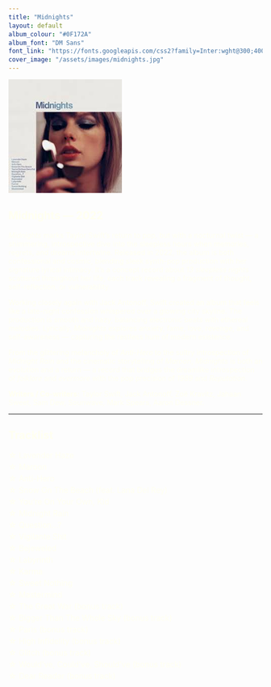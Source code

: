 ```yaml
---
title: "Midnights"
layout: default
album_colour: "#0F172A"
album_font: "DM Sans"
font_link: "https://fonts.googleapis.com/css2?family=Inter:wght@300;400;600&display=swap"
cover_image: "/assets/images/midnights.jpg"
---
```

<style>
ul {
  list-style-type: none;
  padding-left: 0;
  margin-left: 0;
}

ul li {
  margin: 4px 0;
  font-size: 1.1em;
  text-indent: -1em;
  padding-left: 1em;
}
<style>
body {
  color: #FFFFF0;
}
h1, h2, h3, h4, h5, h6, p, li, em, strong {
  color: #FFFFF0 !important;
}
a {
  color: #FFFFF0;
  text-decoration: underline;
  transition: color 0.3s ease;
}
a:hover {
  color: #F0E68C;
}
</style>

![Midnights album cover](../assets/images/midnights.jpg)

## Midnights — 2022

*Midnights* marks Taylor Swift’s return to pop, but with a nocturnal twist — a shimmering, introspective dive into the sleepless hours when memories, regrets, and dreams intertwine. Released in 2022, the album is both confessional and cosmic, blending sleek synth-pop production with her signature lyrical intimacy. It’s a concept record about *13 sleepless nights* scattered throughout her life, each track revealing a fragment of thought, self-reflection, or vulnerability.

Working closely again with Jack Antonoff, Swift created an album that feels like a late-night confession whispered over a glowing city skyline. The production is smooth and hazy, balancing electronic beats with ethereal melodies. Lyrically, *Midnights* explores anxiety, fame, love, revenge, and self-awareness — capturing the restless hum of modern existence.

From the glittering melancholy of *Anti-Hero* to the sultry introspection of *Midnight Rain* and the cinematic storytelling of *Maroon*, *Midnights* is both an evolution and a return — a record that bridges the dreamlike introspection of *folklore* and *evermore* with the pop precision of *1989* and *Reputation*.

**Writers / Co-writers:** Taylor Swift, Jack Antonoff, Zoë Kravitz, Jahaan Sweet, Sam Dew, Sounwave, Mark Spears, Aaron Dessner.

---

## Tracklist  

<ul>
<li>☆ Lavender Haze</li>
<li>☆ Maroon</li>
<li>☆ Anti-Hero</li>
<li>☆ Snow On The Beach (feat. Lana Del Rey)</li>
<li>☆ You’re On Your Own, Kid</li>
<li>☆ Midnight Rain</li>
<li>☆ Question...?</li>
<li>☆ Vigilante Shit</li>
<li>☆ Bejeweled</li>
<li>☆ Labyrinth</li>
<li>☆ Karma</li>
<li>☆ Sweet Nothing</li>
<li>☆ Mastermind</li>
<li>☆ The Great War (bonus track)</li>
<li>☆ Bigger Than The Whole Sky (bonus track)</li>
<li>☆ Paris (bonus track)</li>
<li>☆ High Infidelity (bonus track)</li>
<li>☆ Glitch (bonus track)</li>
<li>☆ Would’ve, Could’ve, Should’ve (bonus track)</li>
<li>☆ Dear Reader (bonus track)</li>
</ul>
